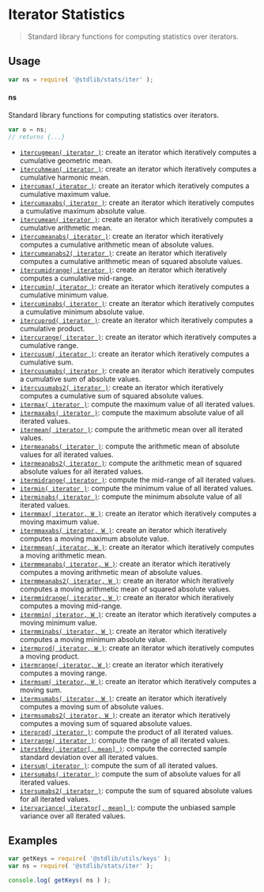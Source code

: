 <!--

@license Apache-2.0

Copyright (c) 2018 The Stdlib Authors.

Licensed under the Apache License, Version 2.0 (the "License");
you may not use this file except in compliance with the License.
You may obtain a copy of the License at

   http://www.apache.org/licenses/LICENSE-2.0

Unless required by applicable law or agreed to in writing, software
distributed under the License is distributed on an "AS IS" BASIS,
WITHOUT WARRANTIES OR CONDITIONS OF ANY KIND, either express or implied.
See the License for the specific language governing permissions and
limitations under the License.

-->

# Iterator Statistics

> Standard library functions for computing statistics over iterators.

<section class="usage">

## Usage

```javascript
var ns = require( '@stdlib/stats/iter' );
```

#### ns

Standard library functions for computing statistics over iterators.

```javascript
var o = ns;
// returns {...}
```

<!-- <toc pattern="*"> -->

<div class="namespace-toc">

-   <span class="signature">[`itercugmean( iterator )`][@stdlib/stats/iter/cugmean]</span><span class="delimiter">: </span><span class="description">create an iterator which iteratively computes a cumulative geometric mean.</span>
-   <span class="signature">[`itercuhmean( iterator )`][@stdlib/stats/iter/cuhmean]</span><span class="delimiter">: </span><span class="description">create an iterator which iteratively computes a cumulative harmonic mean.</span>
-   <span class="signature">[`itercumax( iterator )`][@stdlib/stats/iter/cumax]</span><span class="delimiter">: </span><span class="description">create an iterator which iteratively computes a cumulative maximum value.</span>
-   <span class="signature">[`itercumaxabs( iterator )`][@stdlib/stats/iter/cumaxabs]</span><span class="delimiter">: </span><span class="description">create an iterator which iteratively computes a cumulative maximum absolute value.</span>
-   <span class="signature">[`itercumean( iterator )`][@stdlib/stats/iter/cumean]</span><span class="delimiter">: </span><span class="description">create an iterator which iteratively computes a cumulative arithmetic mean.</span>
-   <span class="signature">[`itercumeanabs( iterator )`][@stdlib/stats/iter/cumeanabs]</span><span class="delimiter">: </span><span class="description">create an iterator which iteratively computes a cumulative arithmetic mean of absolute values.</span>
-   <span class="signature">[`itercumeanabs2( iterator )`][@stdlib/stats/iter/cumeanabs2]</span><span class="delimiter">: </span><span class="description">create an iterator which iteratively computes a cumulative arithmetic mean of squared absolute values.</span>
-   <span class="signature">[`itercumidrange( iterator )`][@stdlib/stats/iter/cumidrange]</span><span class="delimiter">: </span><span class="description">create an iterator which iteratively computes a cumulative mid-range.</span>
-   <span class="signature">[`itercumin( iterator )`][@stdlib/stats/iter/cumin]</span><span class="delimiter">: </span><span class="description">create an iterator which iteratively computes a cumulative minimum value.</span>
-   <span class="signature">[`itercuminabs( iterator )`][@stdlib/stats/iter/cuminabs]</span><span class="delimiter">: </span><span class="description">create an iterator which iteratively computes a cumulative minimum absolute value.</span>
-   <span class="signature">[`itercuprod( iterator )`][@stdlib/stats/iter/cuprod]</span><span class="delimiter">: </span><span class="description">create an iterator which iteratively computes a cumulative product.</span>
-   <span class="signature">[`itercurange( iterator )`][@stdlib/stats/iter/curange]</span><span class="delimiter">: </span><span class="description">create an iterator which iteratively computes a cumulative range.</span>
-   <span class="signature">[`itercusum( iterator )`][@stdlib/stats/iter/cusum]</span><span class="delimiter">: </span><span class="description">create an iterator which iteratively computes a cumulative sum.</span>
-   <span class="signature">[`itercusumabs( iterator )`][@stdlib/stats/iter/cusumabs]</span><span class="delimiter">: </span><span class="description">create an iterator which iteratively computes a cumulative sum of absolute values.</span>
-   <span class="signature">[`itercusumabs2( iterator )`][@stdlib/stats/iter/cusumabs2]</span><span class="delimiter">: </span><span class="description">create an iterator which iteratively computes a cumulative sum of squared absolute values.</span>
-   <span class="signature">[`itermax( iterator )`][@stdlib/stats/iter/max]</span><span class="delimiter">: </span><span class="description">compute the maximum value of all iterated values.</span>
-   <span class="signature">[`itermaxabs( iterator )`][@stdlib/stats/iter/maxabs]</span><span class="delimiter">: </span><span class="description">compute the maximum absolute value of all iterated values.</span>
-   <span class="signature">[`itermean( iterator )`][@stdlib/stats/iter/mean]</span><span class="delimiter">: </span><span class="description">compute the arithmetic mean over all iterated values.</span>
-   <span class="signature">[`itermeanabs( iterator )`][@stdlib/stats/iter/meanabs]</span><span class="delimiter">: </span><span class="description">compute the arithmetic mean of absolute values for all iterated values.</span>
-   <span class="signature">[`itermeanabs2( iterator )`][@stdlib/stats/iter/meanabs2]</span><span class="delimiter">: </span><span class="description">compute the arithmetic mean of squared absolute values for all iterated values.</span>
-   <span class="signature">[`itermidrange( iterator )`][@stdlib/stats/iter/midrange]</span><span class="delimiter">: </span><span class="description">compute the mid-range of all iterated values.</span>
-   <span class="signature">[`itermin( iterator )`][@stdlib/stats/iter/min]</span><span class="delimiter">: </span><span class="description">compute the minimum value of all iterated values.</span>
-   <span class="signature">[`iterminabs( iterator )`][@stdlib/stats/iter/minabs]</span><span class="delimiter">: </span><span class="description">compute the minimum absolute value of all iterated values.</span>
-   <span class="signature">[`itermmax( iterator, W )`][@stdlib/stats/iter/mmax]</span><span class="delimiter">: </span><span class="description">create an iterator which iteratively computes a moving maximum value.</span>
-   <span class="signature">[`itermmaxabs( iterator, W )`][@stdlib/stats/iter/mmaxabs]</span><span class="delimiter">: </span><span class="description">create an iterator which iteratively computes a moving maximum absolute value.</span>
-   <span class="signature">[`itermmean( iterator, W )`][@stdlib/stats/iter/mmean]</span><span class="delimiter">: </span><span class="description">create an iterator which iteratively computes a moving arithmetic mean.</span>
-   <span class="signature">[`itermmeanabs( iterator, W )`][@stdlib/stats/iter/mmeanabs]</span><span class="delimiter">: </span><span class="description">create an iterator which iteratively computes a moving arithmetic mean of absolute values.</span>
-   <span class="signature">[`itermmeanabs2( iterator, W )`][@stdlib/stats/iter/mmeanabs2]</span><span class="delimiter">: </span><span class="description">create an iterator which iteratively computes a moving arithmetic mean of squared absolute values.</span>
-   <span class="signature">[`itermmidrange( iterator, W )`][@stdlib/stats/iter/mmidrange]</span><span class="delimiter">: </span><span class="description">create an iterator which iteratively computes a moving mid-range.</span>
-   <span class="signature">[`itermmin( iterator, W )`][@stdlib/stats/iter/mmin]</span><span class="delimiter">: </span><span class="description">create an iterator which iteratively computes a moving minimum value.</span>
-   <span class="signature">[`itermminabs( iterator, W )`][@stdlib/stats/iter/mminabs]</span><span class="delimiter">: </span><span class="description">create an iterator which iteratively computes a moving minimum absolute value.</span>
-   <span class="signature">[`itermprod( iterator, W )`][@stdlib/stats/iter/mprod]</span><span class="delimiter">: </span><span class="description">create an iterator which iteratively computes a moving product.</span>
-   <span class="signature">[`itermrange( iterator, W )`][@stdlib/stats/iter/mrange]</span><span class="delimiter">: </span><span class="description">create an iterator which iteratively computes a moving range.</span>
-   <span class="signature">[`itermsum( iterator, W )`][@stdlib/stats/iter/msum]</span><span class="delimiter">: </span><span class="description">create an iterator which iteratively computes a moving sum.</span>
-   <span class="signature">[`itermsumabs( iterator, W )`][@stdlib/stats/iter/msumabs]</span><span class="delimiter">: </span><span class="description">create an iterator which iteratively computes a moving sum of absolute values.</span>
-   <span class="signature">[`itermsumabs2( iterator, W )`][@stdlib/stats/iter/msumabs2]</span><span class="delimiter">: </span><span class="description">create an iterator which iteratively computes a moving sum of squared absolute values.</span>
-   <span class="signature">[`iterprod( iterator )`][@stdlib/stats/iter/prod]</span><span class="delimiter">: </span><span class="description">compute the product of all iterated values.</span>
-   <span class="signature">[`iterrange( iterator )`][@stdlib/stats/iter/range]</span><span class="delimiter">: </span><span class="description">compute the range of all iterated values.</span>
-   <span class="signature">[`iterstdev( iterator[, mean] )`][@stdlib/stats/iter/stdev]</span><span class="delimiter">: </span><span class="description">compute the corrected sample standard deviation over all iterated values.</span>
-   <span class="signature">[`itersum( iterator )`][@stdlib/stats/iter/sum]</span><span class="delimiter">: </span><span class="description">compute the sum of all iterated values.</span>
-   <span class="signature">[`itersumabs( iterator )`][@stdlib/stats/iter/sumabs]</span><span class="delimiter">: </span><span class="description">compute the sum of absolute values for all iterated values.</span>
-   <span class="signature">[`itersumabs2( iterator )`][@stdlib/stats/iter/sumabs2]</span><span class="delimiter">: </span><span class="description">compute the sum of squared absolute values for all iterated values.</span>
-   <span class="signature">[`itervariance( iterator[, mean] )`][@stdlib/stats/iter/variance]</span><span class="delimiter">: </span><span class="description">compute the unbiased sample variance over all iterated values.</span>

</div>

<!-- </toc> -->

</section>

<!-- /.usage -->

<section class="examples">

## Examples

<!-- TODO: better examples -->

<!-- eslint no-undef: "error" -->

```javascript
var getKeys = require( '@stdlib/utils/keys' );
var ns = require( '@stdlib/stats/iter' );

console.log( getKeys( ns ) );
```

</section>

<!-- /.examples -->

<section class="links">

<!-- <toc-links> -->

[@stdlib/stats/iter/cugmean]: https://github.com/stdlib-js/stdlib/tree/develop/lib/node_modules/%40stdlib/stats/iter/cugmean

[@stdlib/stats/iter/cuhmean]: https://github.com/stdlib-js/stdlib/tree/develop/lib/node_modules/%40stdlib/stats/iter/cuhmean

[@stdlib/stats/iter/cumax]: https://github.com/stdlib-js/stdlib/tree/develop/lib/node_modules/%40stdlib/stats/iter/cumax

[@stdlib/stats/iter/cumaxabs]: https://github.com/stdlib-js/stdlib/tree/develop/lib/node_modules/%40stdlib/stats/iter/cumaxabs

[@stdlib/stats/iter/cumean]: https://github.com/stdlib-js/stdlib/tree/develop/lib/node_modules/%40stdlib/stats/iter/cumean

[@stdlib/stats/iter/cumeanabs]: https://github.com/stdlib-js/stdlib/tree/develop/lib/node_modules/%40stdlib/stats/iter/cumeanabs

[@stdlib/stats/iter/cumeanabs2]: https://github.com/stdlib-js/stdlib/tree/develop/lib/node_modules/%40stdlib/stats/iter/cumeanabs2

[@stdlib/stats/iter/cumidrange]: https://github.com/stdlib-js/stdlib/tree/develop/lib/node_modules/%40stdlib/stats/iter/cumidrange

[@stdlib/stats/iter/cumin]: https://github.com/stdlib-js/stdlib/tree/develop/lib/node_modules/%40stdlib/stats/iter/cumin

[@stdlib/stats/iter/cuminabs]: https://github.com/stdlib-js/stdlib/tree/develop/lib/node_modules/%40stdlib/stats/iter/cuminabs

[@stdlib/stats/iter/cuprod]: https://github.com/stdlib-js/stdlib/tree/develop/lib/node_modules/%40stdlib/stats/iter/cuprod

[@stdlib/stats/iter/curange]: https://github.com/stdlib-js/stdlib/tree/develop/lib/node_modules/%40stdlib/stats/iter/curange

[@stdlib/stats/iter/cusum]: https://github.com/stdlib-js/stdlib/tree/develop/lib/node_modules/%40stdlib/stats/iter/cusum

[@stdlib/stats/iter/cusumabs]: https://github.com/stdlib-js/stdlib/tree/develop/lib/node_modules/%40stdlib/stats/iter/cusumabs

[@stdlib/stats/iter/cusumabs2]: https://github.com/stdlib-js/stdlib/tree/develop/lib/node_modules/%40stdlib/stats/iter/cusumabs2

[@stdlib/stats/iter/max]: https://github.com/stdlib-js/stdlib/tree/develop/lib/node_modules/%40stdlib/stats/iter/max

[@stdlib/stats/iter/maxabs]: https://github.com/stdlib-js/stdlib/tree/develop/lib/node_modules/%40stdlib/stats/iter/maxabs

[@stdlib/stats/iter/mean]: https://github.com/stdlib-js/stdlib/tree/develop/lib/node_modules/%40stdlib/stats/iter/mean

[@stdlib/stats/iter/meanabs]: https://github.com/stdlib-js/stdlib/tree/develop/lib/node_modules/%40stdlib/stats/iter/meanabs

[@stdlib/stats/iter/meanabs2]: https://github.com/stdlib-js/stdlib/tree/develop/lib/node_modules/%40stdlib/stats/iter/meanabs2

[@stdlib/stats/iter/midrange]: https://github.com/stdlib-js/stdlib/tree/develop/lib/node_modules/%40stdlib/stats/iter/midrange

[@stdlib/stats/iter/min]: https://github.com/stdlib-js/stdlib/tree/develop/lib/node_modules/%40stdlib/stats/iter/min

[@stdlib/stats/iter/minabs]: https://github.com/stdlib-js/stdlib/tree/develop/lib/node_modules/%40stdlib/stats/iter/minabs

[@stdlib/stats/iter/mmax]: https://github.com/stdlib-js/stdlib/tree/develop/lib/node_modules/%40stdlib/stats/iter/mmax

[@stdlib/stats/iter/mmaxabs]: https://github.com/stdlib-js/stdlib/tree/develop/lib/node_modules/%40stdlib/stats/iter/mmaxabs

[@stdlib/stats/iter/mmean]: https://github.com/stdlib-js/stdlib/tree/develop/lib/node_modules/%40stdlib/stats/iter/mmean

[@stdlib/stats/iter/mmeanabs]: https://github.com/stdlib-js/stdlib/tree/develop/lib/node_modules/%40stdlib/stats/iter/mmeanabs

[@stdlib/stats/iter/mmeanabs2]: https://github.com/stdlib-js/stdlib/tree/develop/lib/node_modules/%40stdlib/stats/iter/mmeanabs2

[@stdlib/stats/iter/mmidrange]: https://github.com/stdlib-js/stdlib/tree/develop/lib/node_modules/%40stdlib/stats/iter/mmidrange

[@stdlib/stats/iter/mmin]: https://github.com/stdlib-js/stdlib/tree/develop/lib/node_modules/%40stdlib/stats/iter/mmin

[@stdlib/stats/iter/mminabs]: https://github.com/stdlib-js/stdlib/tree/develop/lib/node_modules/%40stdlib/stats/iter/mminabs

[@stdlib/stats/iter/mprod]: https://github.com/stdlib-js/stdlib/tree/develop/lib/node_modules/%40stdlib/stats/iter/mprod

[@stdlib/stats/iter/mrange]: https://github.com/stdlib-js/stdlib/tree/develop/lib/node_modules/%40stdlib/stats/iter/mrange

[@stdlib/stats/iter/msum]: https://github.com/stdlib-js/stdlib/tree/develop/lib/node_modules/%40stdlib/stats/iter/msum

[@stdlib/stats/iter/msumabs]: https://github.com/stdlib-js/stdlib/tree/develop/lib/node_modules/%40stdlib/stats/iter/msumabs

[@stdlib/stats/iter/msumabs2]: https://github.com/stdlib-js/stdlib/tree/develop/lib/node_modules/%40stdlib/stats/iter/msumabs2

[@stdlib/stats/iter/prod]: https://github.com/stdlib-js/stdlib/tree/develop/lib/node_modules/%40stdlib/stats/iter/prod

[@stdlib/stats/iter/range]: https://github.com/stdlib-js/stdlib/tree/develop/lib/node_modules/%40stdlib/stats/iter/range

[@stdlib/stats/iter/stdev]: https://github.com/stdlib-js/stdlib/tree/develop/lib/node_modules/%40stdlib/stats/iter/stdev

[@stdlib/stats/iter/sum]: https://github.com/stdlib-js/stdlib/tree/develop/lib/node_modules/%40stdlib/stats/iter/sum

[@stdlib/stats/iter/sumabs]: https://github.com/stdlib-js/stdlib/tree/develop/lib/node_modules/%40stdlib/stats/iter/sumabs

[@stdlib/stats/iter/sumabs2]: https://github.com/stdlib-js/stdlib/tree/develop/lib/node_modules/%40stdlib/stats/iter/sumabs2

[@stdlib/stats/iter/variance]: https://github.com/stdlib-js/stdlib/tree/develop/lib/node_modules/%40stdlib/stats/iter/variance

<!-- </toc-links> -->

</section>

<!-- /.links -->
